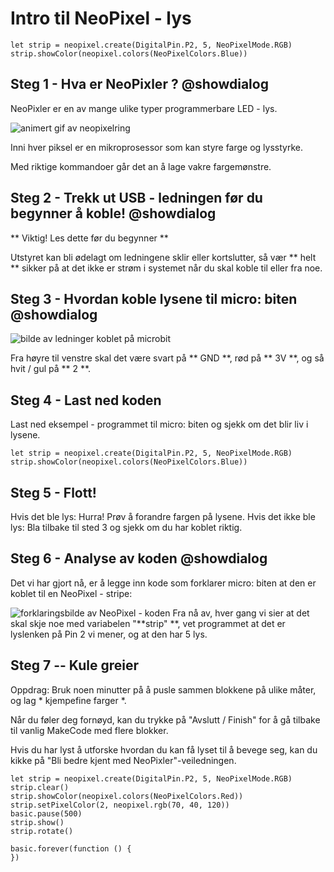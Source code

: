 # Intro til NeoPixel - lys

```template
let strip = neopixel.create(DigitalPin.P2, 5, NeoPixelMode.RGB)
strip.showColor(neopixel.colors(NeoPixelColors.Blue))
```



## Steg 1 - Hva er NeoPixler ? @showdialog

NeoPixler er en av mange ulike typer programmerbare LED - lys. 

![animert gif av neopixelring](https://d14xnrffmhx4ml.cloudfront.net/1660675041/smarthus-veiledning-neopixelring.gif)

Inni hver piksel er en mikroprosessor som kan styre farge og lysstyrke. 

Med riktige kommandoer går det an å lage vakre fargemønstre.



## Steg 2 - Trekk ut USB - ledningen før du begynner å koble! @showdialog
** Viktig! Les dette før du begynner **

Utstyret kan bli ødelagt om ledningene sklir eller kortslutter, så vær ** helt ** sikker på at det ikke er strøm i systemet når du skal koble til eller fra noe.

## Steg 3 - Hvordan koble lysene til micro: biten @showdialog

![bilde av ledninger koblet på microbit](https://d14xnrffmhx4ml.cloudfront.net/1660675040/smarthus-veiledning-neopixel-ledninger.jpg)

Fra høyre til venstre skal det være svart på ** GND **, rød på ** 3V **, og så hvit / gul på ** 2 **.


## Steg 4 - Last ned koden

Last ned eksempel - programmet til micro: biten og sjekk om det blir liv i lysene.

```blocks
let strip = neopixel.create(DigitalPin.P2, 5, NeoPixelMode.RGB)
strip.showColor(neopixel.colors(NeoPixelColors.Blue))
```

## Steg 5 - Flott! 

Hvis det ble lys: Hurra! Prøv å forandre fargen på lysene.
Hvis det ikke ble lys: Bla tilbake til sted 3 og sjekk om du har koblet riktig.


## Steg 6 - Analyse av koden @showdialog

Det vi har gjort nå, er å legge inn kode som forklarer micro: biten at den er koblet til en NeoPixel - stripe:

![forklaringsbilde av NeoPixel - koden](https://d14xnrffmhx4ml.cloudfront.net/1661765390/smarthus-veiledning-neopixel-forklaring.png)
Fra nå av, hver gang vi sier at det skal skje noe med variabelen "**strip" **, vet programmet at det er lyslenken på Pin 2 vi mener, og at den har 5 lys.


## Steg 7 -- Kule greier

Oppdrag: Bruk noen minutter på å pusle sammen blokkene på ulike måter, og lag * kjempefine farger *.

Når du føler deg fornøyd, kan du trykke på "Avslutt / Finish" for å gå tilbake til vanlig MakeCode med flere blokker.

Hvis du har lyst å utforske hvordan du kan få lyset til å bevege seg, kan du kikke på "Bli bedre kjent med NeoPixler"-veiledningen.


```blocks
let strip = neopixel.create(DigitalPin.P2, 5, NeoPixelMode.RGB)
strip.clear()
strip.showColor(neopixel.colors(NeoPixelColors.Red))
strip.setPixelColor(2, neopixel.rgb(70, 40, 120))
basic.pause(500)
strip.show()
strip.rotate()

basic.forever(function () {
})

```
